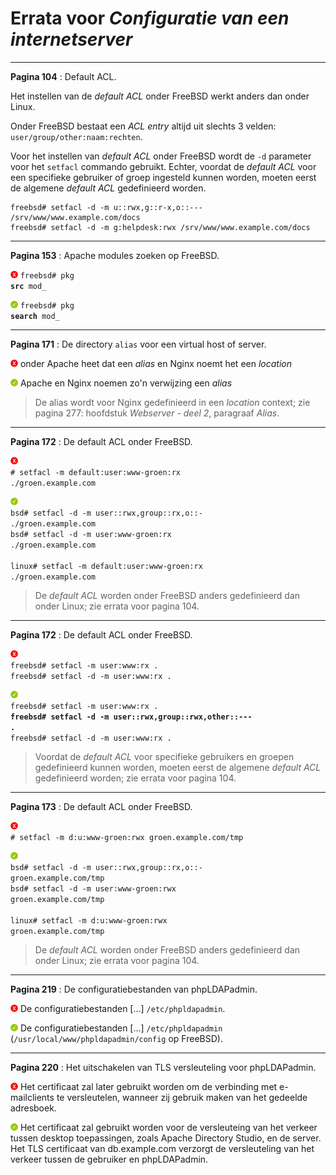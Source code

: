 # Errata voor *Configuratie van een internetserver*

---

**Pagina 104** : Default ACL.

Het instellen van de *default ACL* onder FreeBSD werkt anders dan onder Linux.

Onder FreeBSD bestaat een *ACL entry* altijd uit slechts 3 velden: <code>user/group/other:naam:rechten</code>.

Voor het instellen van *default ACL* onder FreeBSD wordt de <code>-d</code> parameter voor het <code>setfacl</code> commando gebruikt. Echter, voordat de *default ACL* voor een specifieke gebruiker of groep ingesteld kunnen worden, moeten eerst de algemene *default ACL* gedefinieerd worden.

```
freebsd# setfacl -d -m u::rwx,g::r-x,o::--- /srv/www/www.example.com/docs
freebsd# setfacl -d -m g:helpdesk:rwx /srv/www/www.example.com/docs
```

---

**Pagina 153** : Apache modules zoeken op FreeBSD.

![Nee](afbeeldingen/nee.png) <code>freebsd# pkg **src** mod_</code>

![Ja](afbeeldingen/ja.png) <code>freebsd# pkg **search** mod_</code>

---

**Pagina 171** : De directory <code>alias</code> voor een virtual host of server.

![Nee](afbeeldingen/nee.png) onder Apache heet dat een *alias* en Nginx noemt het een *location*

![Ja](afbeeldingen/ja.png) Apache en Nginx noemen zo'n verwijzing een *alias*

> De alias wordt voor Nginx gedefinieerd in een *location* context; zie pagina 277: hoofdstuk *Webserver - deel 2*, paragraaf *Alias*.

---

**Pagina 172** : De default ACL onder FreeBSD.

![Nee](afbeeldingen/nee.png)\
<code># setfacl -m default:user:www-groen:rx ./groen.example.com</code>

![Ja](afbeeldingen/ja.png)\
<code>bsd# setfacl -d -m user::rwx,group::rx,o::- ./groen.example.com</code>\
<code>bsd# setfacl -d -m user:www-groen:rx ./groen.example.com</code>\
\
<code>linux# setfacl -m default:user:www-groen:rx ./groen.example.com</code>

> De *default ACL* worden onder FreeBSD anders gedefinieerd dan onder Linux; zie errata voor pagina 104.

---

**Pagina 172** : De default ACL onder FreeBSD.

![Nee](afbeeldingen/nee.png)\
<code>freebsd# setfacl -m user:www:rx .</code>\
<code>freebsd# setfacl -d -m user:www:rx .</code>

![Ja](afbeeldingen/ja.png)\
<code>freebsd# setfacl -m user:www:rx .</code>\
<code><strong>freebsd# setfacl -d -m user::rwx,group::rwx,other::\-\-\- .</strong></code>\
<code>freebsd# setfacl -d -m user:www:rx .</code>

> Voordat de *default ACL* voor specifieke gebruikers en groepen gedefinieerd kunnen worden, moeten eerst de algemene *default ACL* gedefinieerd worden; zie errata voor pagina 104.

---

**Pagina 173** : De default ACL onder FreeBSD.

![Nee](afbeeldingen/nee.png)\
<code># setfacl -m d:u:www-groen:rwx groen.example.com/tmp</code>

![Ja](afbeeldingen/ja.png)\
<code>bsd# setfacl -d -m user::rwx,group::rx,o::- groen.example.com/tmp</code>\
<code>bsd# setfacl -d -m user:www-groen:rwx groen.example.com/tmp</code>\
\
<code>linux# setfacl -m d:u:www-groen:rwx groen.example.com/tmp</code>

> De *default ACL* worden onder FreeBSD anders gedefinieerd dan onder Linux; zie errata voor pagina 104.

---

**Pagina 219** : De configuratiebestanden van phpLDAPadmin.

![Nee](afbeeldingen/nee.png) De configuratiebestanden [&hellip;] <code>/etc/phpldapadmin</code>.

![Ja](afbeeldingen/ja.png) De configuratiebestanden [&hellip;] <code>/etc/phpldapadmin</code> (<code>/usr/local/www/phpldapadmin/config</code> op FreeBSD).

---

**Pagina 220** : Het uitschakelen van TLS versleuteling voor phpLDAPadmin.

![Nee](afbeeldingen/nee.png) Het certificaat zal later gebruikt worden om de verbinding met e-mailclients te versleutelen, wanneer zij gebruik maken van het gedeelde adresboek.

![Ja](afbeeldingen/ja.png) Het certificaat zal gebruikt worden voor de versleuteing van het verkeer tussen desktop toepassingen, zoals Apache Directory Studio, en de server. Het TLS certificaat van db.example.com verzorgt de versleuteling van het verkeer tussen de gebruiker en phpLDAPadmin.
